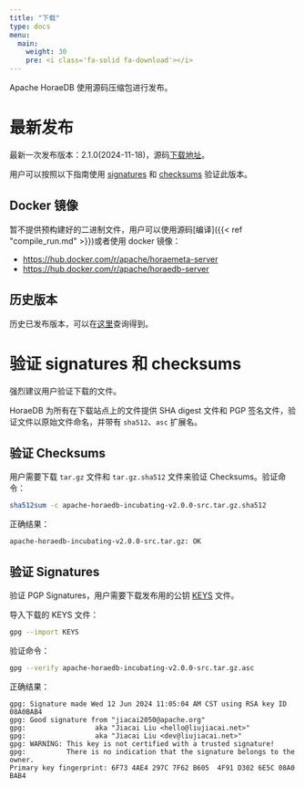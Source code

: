 ```yaml
---
title: "下载"
type: docs
menu:
  main:
    weight: 30
    pre: <i class='fa-solid fa-download'></i>
---
```


Apache HoraeDB 使用源码压缩包进行发布。

# 最新发布

最新一次发布版本：2.1.0(2024-11-18)，源码[下载地址](https://www.apache.org/dyn/closer.lua/incubator/horaedb/horaedb/v2.1.0/apache-horaedb-incubating-v2.1.0-src.tar.gz?action=download)。

用户可以按照以下指南使用 [signatures](https://downloads.apache.org/incubator/horaedb/horaedb/v2.1.0/apache-horaedb-incubating-v2.1.0-src.tar.gz.asc) 和 [checksums](https://downloads.apache.org/incubator/horaedb/horaedb/v2.1.0/apache-horaedb-incubating-v2.1.0-src.tar.gz.sha512) 验证此版本。

## Docker 镜像

暂不提供预构建好的二进制文件，用户可以使用源码[编译]({{< ref "compile_run.md" >}})或者使用 docker 镜像：

- https://hub.docker.com/r/apache/horaemeta-server
- https://hub.docker.com/r/apache/horaedb-server

## 历史版本

历史已发布版本，可以在[这里](https://archive.apache.org/dist/incubator/horaedb/horaedb/)查询得到。

# 验证 signatures 和 checksums

强烈建议用户验证下载的文件。

HoraeDB 为所有在下载站点上的文件提供 SHA digest 文件和 PGP 签名文件，验证文件以原始文件命名，并带有 `sha512`、`asc` 扩展名。

## 验证 Checksums

用户需要下载 `tar.gz` 文件和 `tar.gz.sha512` 文件来验证 Checksums。验证命令：

```bash
sha512sum -c apache-horaedb-incubating-v2.0.0-src.tar.gz.sha512
```

正确结果：

```
apache-horaedb-incubating-v2.0.0-src.tar.gz: OK
```

## 验证 Signatures

验证 PGP Signatures，用户需要下载发布用的公钥 [KEYS](https://downloads.apache.org/incubator/horaedb/KEYS) 文件。

导入下载的 KEYS 文件：

```bash
gpg --import KEYS
```

验证命令：

```bash
gpg --verify apache-horaedb-incubating-v2.0.0-src.tar.gz.asc
```

正确结果：

```
gpg: Signature made Wed 12 Jun 2024 11:05:04 AM CST using RSA key ID 08A0BAB4
gpg: Good signature from "jiacai2050@apache.org"
gpg:                 aka "Jiacai Liu <hello@liujiacai.net>"
gpg:                 aka "Jiacai Liu <dev@liujiacai.net>"
gpg: WARNING: This key is not certified with a trusted signature!
gpg:          There is no indication that the signature belongs to the owner.
Primary key fingerprint: 6F73 4AE4 297C 7F62 B605  4F91 D302 6E5C 08A0 BAB4
```
